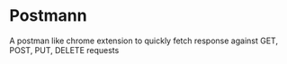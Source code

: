 # Postmann
A postman like chrome extension to quickly fetch response against GET, POST, PUT, DELETE requests
